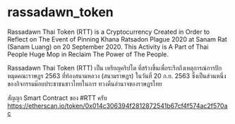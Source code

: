 # rassadawn_token
Rassadawn Thai Token (RTT) is a Cryptocurrency Created in Order to Reflect on The Event of Pinning Khana Ratsadon Plague 2020 at Sanam Rat (Sanam Luang) on 20 September 2020. 
This Activity is A Part of Thai People Huge Mop in Reclaim The Power of The People.  

Rassadawn Thai Token (RTT) เป็น เหรียญคริปโต ที่สร้างขึ้นเพื่อระรึกถึงเหตุการณ์การปักหมุดคณะราษฏร 2563 ที่ท้องสนามหลวง (สนามราษฏร) ในวันที่ 20 ก.ย. 2563 ซึ่งเป็นส่วนหนึ่งของกิจกรรมม๊อบประชาชนชาวไทยในการ ทวงคืนอำนาจของราษฏรไทย  

สัญญา Smart Contract ของ #RTT ครับ https://etherscan.io/token/0x014c306394f2812872541b67cf4f574ac2f570ac  
